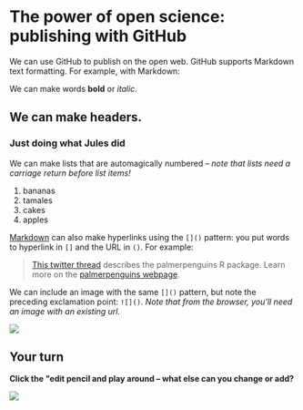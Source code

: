 # The power of open science: publishing with GitHub

We can use GitHub to publish on the open web. GitHub supports Markdown text formatting. For example, with Markdown:

We can make words **bold** or *italic*.

## We can make headers.

### Just doing what Jules did

We can make lists that are automagically numbered – *note that lists need a carriage return before list items!*

1. bananas
2. tamales
3. cakes
4. apples

[Markdown](https://quarto.org/docs/authoring/markdown-basics.html) can also make hyperlinks using the `[]()` pattern: you put words to hyperlink in `[]` and the URL in `()`. For example:

> [This twitter thread](https://twitter.com/allison_horst/status/1287772985630191617) describes the palmerpenguins R package. 
Learn more on the [palmerpenguins webpage](https://allisonhorst.github.io/palmerpenguins).

We can include an image with the same `[]()` pattern, but note the preceding exclamation point: `![]()`. *Note that from the browser, you'll need an image with an existing url.* 

![](https://octodex.github.com/images/labtocat.png)

## Your turn

**Click the "edit pencil and play around – what else can you change or add?**

![](https://github.com/Openscapes/series/blob/master/img/practicalDev_changingstuff.jpg)


